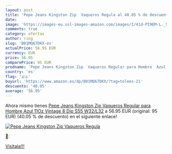 ```yaml
---
layout: post
title: 'Pepe Jeans Kingston Zip  Vaqueros Regula al 40.05 % de descuento'
date: 
image: 'https://images-eu.ssl-images-amazon.com/images/I/41d-PI9EM-L._SL200_.jpg'
comments: true
category: ofertas
author: ring
slug: 'B01MQ67DKX-es'
actualPrice: 56.95 EUR
currency: EUR
price: 56.95
comparePrice: 95 EUR
prodname: 'Pepe Jeans Kingston Zip  Vaqueros Regular para Hombre  Azul  11Oz Vintage 8 Dip S55   W32/L32'
country: 'es'
flag: '🇪🇸'
buyurl: 'https://www.amazon.es/dp/B01MQ67DKX/?tag=tolees-21'
descuento: '40.05'
average: '56.95'
---
```


Ahora mismo tienes [Pepe Jeans Kingston Zip  Vaqueros Regular para Hombre  Azul  11Oz Vintage 8 Dip S55   W32/L32](https://www.amazon.es/dp/B01MQ67DKX/?tag=tolees-21) a 56.95 EUR (original: 95 EUR) (40.05 %  de descuento) en el siguiente enlace!

[![Pepe Jeans Kingston Zip  Vaqueros Regula](https://images-eu.ssl-images-amazon.com/images/I/41d-PI9EM-L._SL200_.jpg)](https://www.amazon.es/dp/B01MQ67DKX/?tag=tolees-21)

🔎:


[Visítala!!!](https://www.amazon.es/dp/B01MQ67DKX/?tag=tolees-21)
